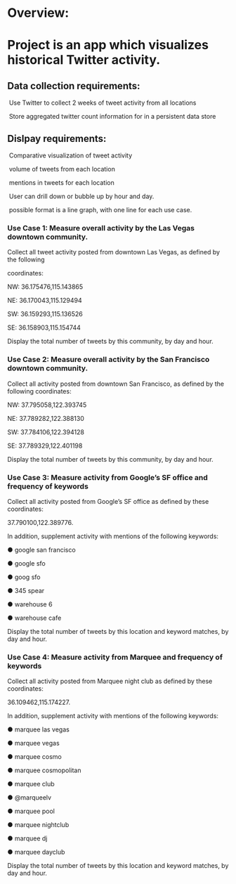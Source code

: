 <h1>Overview:<h1>

Project is an app which visualizes historical Twitter activity.

<h2> Data collection requirements: </h2>

­ Use Twitter to collect 2 weeks of tweet activity from all locations

­ Store aggregated twitter count information for in a persistent data store

<h2> Dislpay requirements: </h2>

­ Comparative visualization of tweet activity

­ volume of tweets from each location

­ mentions in tweets for each location

­ User can drill down or bubble up by hour and day.

­ possible format is a line graph, with one line for each use case.

<h3> Use Case 1: Measure overall activity by the Las Vegas downtown community. </h3>

Collect all tweet activity posted from downtown Las Vegas, as defined by the following

coordinates:

NW: 36.175476,­115.143865

NE: 36.170043,­115.129494

SW: 36.159293,­115.136526

SE: 36.158903,­115.154744

Display the total number of tweets by this community, by day and hour.

<h3> Use Case 2: Measure overall activity by the San Francisco downtown community. </h3>

Collect all activity posted from downtown San Francisco, as defined by the following coordinates:

NW: 37.795058,­122.393745

NE: 37.789282,­122.388130

SW: 37.784106,­122.394128

SE: 37.789329,­122.401198

Display the total number of tweets by this community, by day and hour.

<h3> Use Case 3: Measure activity from Google’s SF office and frequency of keywords </h3>

Collect all activity posted from Google’s SF office as defined by these coordinates:

37.790100,­122.389776.

In addition, supplement activity with mentions of the following keywords:

● google san francisco

● google sfo

● goog sfo

● 345 spear

● warehouse 6

● warehouse cafe

Display the total number of tweets by this location and keyword matches, by day and hour.

<h3> Use Case 4: Measure activity from Marquee and frequency of keywords </h3>

Collect all activity posted from Marquee night club as defined by these coordinates:

36.109462,­115.174227.

In addition, supplement activity with mentions of the following keywords:

● marquee las vegas

● marquee vegas

● marquee cosmo

● marquee cosmopolitan

● marquee club

● @marqueelv

● marquee pool

● marquee nightclub

● marquee dj

● marquee dayclub

Display the total number of tweets by this location and keyword matches, by day and hour.
